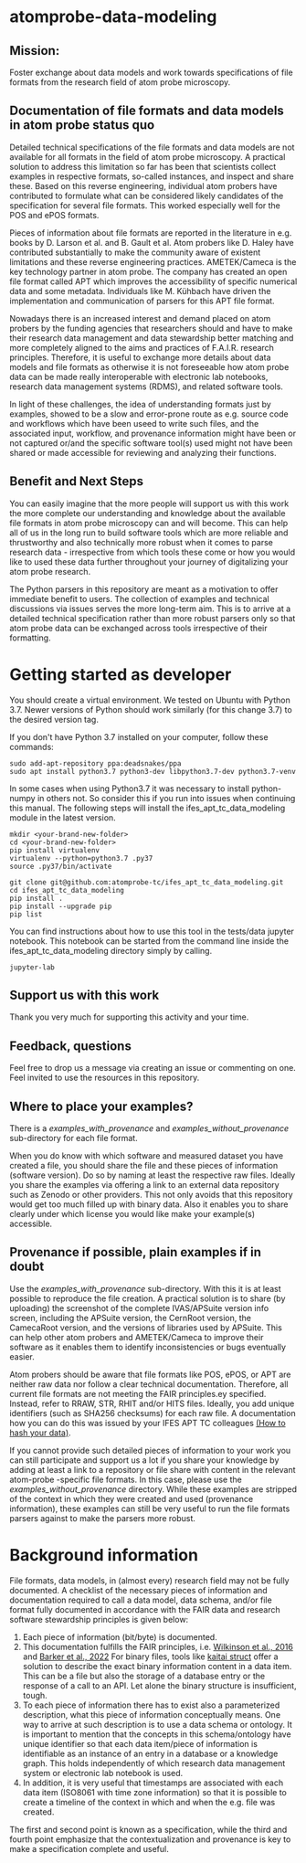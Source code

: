 # atomprobe-data-modeling

## Mission:
Foster exchange about data models and work towards specifications
of file formats from the research field of atom probe microscopy.

## Documentation of file formats and data models in atom probe status quo
Detailed technical specifications of the file formats and data models are not
available for all formats in the field of atom probe microscopy.
A practical solution to address this limitation so far has been that scientists collect
examples in respective formats, so-called instances, and inspect and share these.
Based on this reverse engineering, individual atom probers have contributed to formulate
what can be considered likely candidates of the specification for several file formats.
This worked especially well for the POS and ePOS formats.

Pieces of information about file formats are reported in the literature in e.g.
books by D. Larson et al. and B. Gault et al. Atom probers like D. Haley have contributed
substantially to make the community aware of existent limitations and these
reverse engineering practices. AMETEK/Cameca is the key technology partner in atom probe.
The company has created an open file format called APT which improves the accessibility of
specific numerical data and some metadata. Individuals like M. Kühbach have driven the
implementation and communication of parsers for this APT file format.

Nowadays there is an increased interest and demand placed on atom probers by the funding
agencies that researchers should and have to make their research data management and data
stewardship better matching and more completely aligned to the aims and practices of
F.A.I.R. research principles. Therefore, it is useful to exchange more details about
data models and file formats as otherwise it is not foreseeable how atom probe data
can be made really interoperable with electronic lab notebooks, research data management
systems (RDMS), and related software tools.

In light of these challenges, the idea of understanding formats just by examples,
showed to be a slow and error-prone route as e.g. source code and workflows which have
been useed to write such files, and the associated input, workflow, and provenance information
might have been or not captured or/and the specific software tool(s) used might not have been
shared or made accessible for reviewing and analyzing their functions.

## Benefit and Next Steps
You can easily imagine that the more people will support us with this work the
more complete our understanding and knowledge about the available file formats
in atom probe microscopy can and will become. This can help all of us in the
long run to build software tools which are more reliable and thrustworthy and
also technically more robust when it comes to parse research data - irrespective
from which tools these come or how you would like to used these data further
throughout your journey of digitalizing your atom probe research.

The Python parsers in this repository are meant as a motivation to offer
immediate benefit to users. The collection of examples and technical discussions
via issues serves the more long-term aim. This is to arrive at a detailed technical
specification rather than more robust parsers only so that atom probe data can be
exchanged across tools irrespective of their formatting.

# Getting started as developer

You should create a virtual environment. We tested on Ubuntu with Python 3.7.
Newer versions of Python should work similarly (for this change 3.7) to the
desired version tag.

If you don't have Python 3.7 installed on your computer, follow these commands:
```
sudo add-apt-repository ppa:deadsnakes/ppa
sudo apt install python3.7 python3-dev libpython3.7-dev python3.7-venv
```

In some cases when using Python3.7 it was necessary to install python-numpy in others
not. So consider this if you run into issues when continuing this manual.
The following steps will install the ifes_apt_tc_data_modeling module in the
latest version.

```
mkdir <your-brand-new-folder>
cd <your-brand-new-folder>
pip install virtualenv
virtualenv --python=python3.7 .py37
source .py37/bin/activate

git clone git@github.com:atomprobe-tc/ifes_apt_tc_data_modeling.git
cd ifes_apt_tc_data_modeling
pip install .
pip install --upgrade pip
pip list
```

You can find instructions about how to use this tool in the tests/data jupyter notebook.
This notebook can be started from the command line inside the ifes_apt_tc_data_modeling
directory simply by calling.

```
jupyter-lab
```


## Support us with this work
Thank you very much for supporting this activity and your time.

## Feedback, questions
Feel free to drop us a message via creating an issue or commenting on one.
Feel invited to use the resources in this repository.

## Where to place your examples?
There is a *examples_with_provenance* and *examples_without_provenance*
sub-directory for each file format.

When you do know with which software and measured dataset you have created a file,
you should share the file and these pieces of information (software version). Do so by
naming at least the respective raw files. Ideally you share the examples via offering
a link to an external data repository such as Zenodo or other providers. This not only
avoids that this repository would get too much filled up with binary data.
Also it enables you to share clearly under which license you would like make your
example(s) accessible.

## Provenance if possible, plain examples if in doubt
Use the *examples_with_provenance* sub-directory. With this it is at least possible
to reproduce the file creation. A practical solution is to share (by uploading)
the screenshot of the complete IVAS/APSuite version info screen, including
the APSuite version, the CernRoot version, the CamecaRoot version, and the versions
of libraries used by APSuite. This can help other atom probers and AMETEK/Cameca
to improve their software as it enables them to identify inconsistencies
or bugs eventually easier.

Atom probers should be aware that file formats like POS, ePOS, or APT are neither
raw data nor follow a clear technical documentation. Therefore, all current file
formats are not meeting the FAIR principles.ey specified. Instead, refer to RRAW,
STR, RHIT and/or HITS files. Ideally, you add unique identifiers (such as SHA256
checksums) for each raw file. A documentation how you can do this was issued by 
your IFES APT TC colleagues [(How to hash your data)](https://github.com/oxfordAPT/hashlist).

If you cannot provide such detailed pieces of information to your work you can
still participate and support us a lot if you share your knowledge by adding at
least a link to a repository or file share with content in the relevant atom-probe
-specific file formats.
In this case, please use the *examples_without_provenance* directory.
While these examples are stripped of the context in which they were created
and used (provenance information), these examples can still be very useful
to run the file formats parsers against to make the parsers more robust.

# Background information
File formats, data models, in (almost every) research field may not be 
fully documented. A checklist of the necessary pieces of information and 
documentation required to call a data model, data schema, and/or file format
fully documented in accordance with the FAIR data and research software stewardship
principles is given below:

1. Each piece of information (bit/byte) is documented.
2. This documentation fulfills the FAIR principles, i.e.
   [Wilkinson et al., 2016](https://doi.org/10.1038/sdata.2016.18) and
   [Barker et al., 2022](https://doi.org/10.1038/s41597-022-01710-x)
   For binary files, tools like [kaitai struct](https://kaitai.io/) offer a
   solution to describe the exact binary information content in a data
   item. This can be a file but also the storage of a database entry or the
   response of a call to an API.  Let alone the binary structure is insufficient,
   tough.
3. To each piece of information there has to exist also a parameterized description,
   what this piece of information conceptually means. One way to arrive at such
   description is to use a data schema or ontology.
   It is important to mention that the concepts in this schema/ontology have
   unique identifier so that each data item/piece of information is identifiable
   as an instance of an entry in a database or a knowledge graph.
   This holds independently of which research data management system
   or electronic lab notebook is used.
4. In addition, it is very useful that timestamps are associated with 
   each data item (ISO8061 with time zone information) so that it is possible
   to create a timeline of the context in which and when the e.g. file was created.

The first and second point is known as a specification, while the third and fourth
point emphasize that the contextualization and provenance is key to make a
specification complete and useful.
